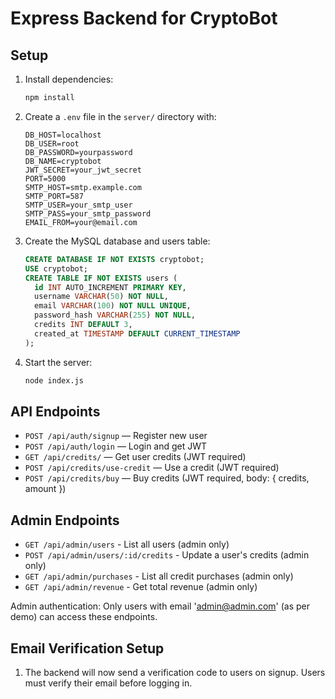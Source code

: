 # Express Backend for CryptoBot

## Setup

1. Install dependencies:
   ```bash
   npm install
   ```
2. Create a `.env` file in the `server/` directory with:
   ```env
   DB_HOST=localhost
   DB_USER=root
   DB_PASSWORD=yourpassword
   DB_NAME=cryptobot
   JWT_SECRET=your_jwt_secret
   PORT=5000
   SMTP_HOST=smtp.example.com
   SMTP_PORT=587
   SMTP_USER=your_smtp_user
   SMTP_PASS=your_smtp_password
   EMAIL_FROM=your@email.com
   ```
3. Create the MySQL database and users table:
   ```sql
   CREATE DATABASE IF NOT EXISTS cryptobot;
   USE cryptobot;
   CREATE TABLE IF NOT EXISTS users (
     id INT AUTO_INCREMENT PRIMARY KEY,
     username VARCHAR(50) NOT NULL,
     email VARCHAR(100) NOT NULL UNIQUE,
     password_hash VARCHAR(255) NOT NULL,
     credits INT DEFAULT 3,
     created_at TIMESTAMP DEFAULT CURRENT_TIMESTAMP
   );
   ```
4. Start the server:
   ```bash
   node index.js
   ```

## API Endpoints
- `POST /api/auth/signup` — Register new user
- `POST /api/auth/login` — Login and get JWT
- `GET /api/credits/` — Get user credits (JWT required)
- `POST /api/credits/use-credit` — Use a credit (JWT required)
- `POST /api/credits/buy` — Buy credits (JWT required, body: { credits, amount })

## Admin Endpoints

- `GET /api/admin/users` - List all users (admin only)
- `POST /api/admin/users/:id/credits` - Update a user's credits (admin only)
- `GET /api/admin/purchases` - List all credit purchases (admin only)
- `GET /api/admin/revenue` - Get total revenue (admin only)

Admin authentication: Only users with email 'admin@admin.com' (as per demo) can access these endpoints.

## Email Verification Setup

1. The backend will now send a verification code to users on signup. Users must verify their email before logging in. 
